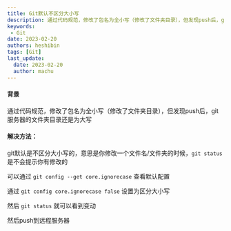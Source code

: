 ```yaml
---
title: Git默认不区分大小写
description: 通过代码规范，修改了包名为全小写（修改了文件夹目录），但发现push后，git服务器的文件夹目录还是为大写
keywords:
 - Git
date: 2023-02-20
authors: heshibin
tags: [Git]
last_update:
  date: 2023-02-20
  author: machu
---
```


#### 背景
通过代码规范，修改了包名为全小写（修改了文件夹目录），但发现push后，git服务器的文件夹目录还是为大写

#### 解决方法：

git默认是不区分大小写的，意思是你修改一个文件名/文件夹的时候，`git status` 是不会提示你有修改的 

可以通过 `git config --get core.ignorecase` 查看默认配置

通过 `git config core.ignorecase false` 设置为区分大小写

然后 `git status` 就可以看到变动

然后push到远程服务器
